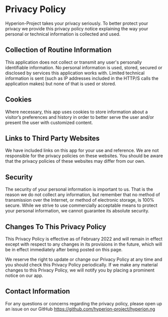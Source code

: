 # Privacy Policy

Hyperion-Project takes your privacy seriously. To better protect your privacy we provide this privacy policy notice
explaining the way your personal or technical information is collected and used.


## Collection of Routine Information

This application does not collect or transmit any user's personally identifiable information.
No personal information is used, stored, secured or disclosed by services this application works with.
Limited technical information is sent (such as IP addresses included in the HTTP/S calls the application makes) but none of that is used or stored. 


## Cookies

Where necessary, this app uses cookies to store information about a visitor’s preferences and history
in order to better serve the user and/or present the user with customized content.


## Links to Third Party Websites

We have included links on this app for your use and reference. We are not responsible for the privacy policies on these websites.
You should be aware that the privacy policies of these websites may differ from our own.


## Security

The security of your personal information is important to us. That is the reason we do not collect any information,
but remember that no method of transmission over the Internet, or method of electronic storage,
is 100% secure. While we strive to use commercially acceptable means to protect your personal information,
we cannot guarantee its absolute security.


## Changes To This Privacy Policy

This Privacy Policy is effective as of February 2022 and will remain in effect except with respect to any changes in its provisions in the future,
which will be in effect immediately after being posted on this page.

We reserve the right to update or change our Privacy Policy at any time and you should check this Privacy Policy periodically.
If we make any material changes to this Privacy Policy, we will notify you by placing a prominent notice on our app.


## Contact Information

For any questions or concerns regarding the privacy policy, please open up an issue on our GitHub
https://github.com/hyperion-project/hyperion.ng

